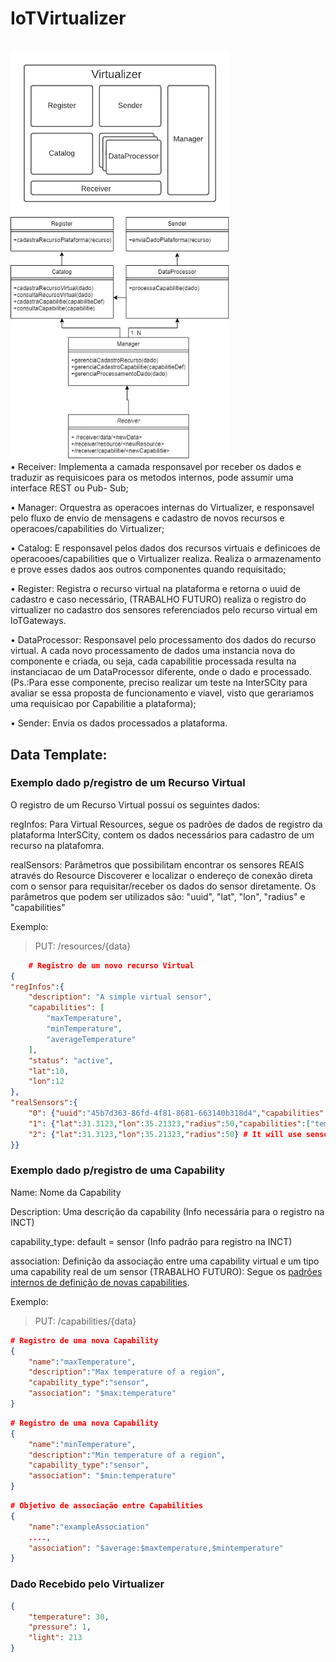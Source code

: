 # IoTVirtualizer

<br>
<img src="Virtualizer.png" width="350">
<br>
<img src="virtualizer_classes.jpg" width="350">
<br>
• Receiver: Implementa a camada responsavel por receber os dados e traduzir as
requisicoes para os metodos internos, pode assumir uma interface REST ou Pub-
Sub;

• Manager: Orquestra as operacoes internas do Virtualizer, e responsavel pelo
fluxo de envio de mensagens e cadastro de novos recursos e operacoes/capabilities
do Virtualizer;

• Catalog: E responsavel pelos dados dos recursos virtuais e definicoes de
operacooes/capabilities que o Virtualizer realiza. Realiza o armazenamento e prove
esses dados aos outros componentes quando requisitado;

• Register: Registra o recurso virtual na plataforma e retorna o uuid de cadastro e caso necessário, (TRABALHO FUTURO) realiza o registro do virtualizer no cadastro dos sensores referenciados pelo recurso virtual em IoTGateways.

• DataProcessor: Responsavel pelo processamento dos dados do recurso virtual. A
cada novo processamento de dados uma instancia nova do componente e criada,
ou seja, cada capabilitie processada resulta na instanciacao de um DataProcessor
diferente, onde o dado e processado. (Ps.:Para esse componente, preciso realizar
um teste na InterSCity para avaliar se essa proposta de funcionamento e viavel,
visto que gerariamos uma requisicao por Capabilitie a plataforma);

• Sender: Envia os dados processados a plataforma.

## Data Template: 

### Exemplo dado p/registro de um Recurso Virtual

O registro de um Recurso Virtual possui os seguintes dados:

regInfos: Para Virtual Resources, segue os padrões de dados de registro da plataforma InterSCity, contem os dados necessários para cadastro de um recurso na platafomra.

realSensors: Parâmetros que possibilitam encontrar os sensores REAIS através do Resource Discoverer e localizar o endereço de conexão direta com o sensor para requisitar/receber os dados do sensor diretamente. Os parâmetros que podem ser utilizados são: "uuid", "lat", "lon", "radius" e "capabilities"

Exemplo:

>PUT: /resources/{data}

```json
	# Registro de um novo recurso Virtual
{
"regInfos":{
	"description": "A simple virtual sensor",
	"capabilities": [
		"maxTemperature",
		"minTemperature",
		"averageTemperature"
	],
	"status": "active",
	"lat":10,
	"lon":12
},
"realSensors":{
	"0": {"uuid":"45b7d363-86fd-4f81-8681-663140b318d4","capabilities":["temperature"]}, # A unic sensor
	"1": {"lat":31.3123,"lon":35.21323,"radius":50,"capabilities":["temperature","pressure"]}, # Will use sensors in a given location with a certain capability
	"2": {"lat":31.3123,"lon":35.21323,"radius":50} # It will use sensors in a certain location, but note that it will not filter only the sensors that have the capability that will be used by the resource
}}
```
### Exemplo dado p/registro de uma Capability

Name: Nome da Capability

Description: Uma descrição da capability (Info necessária para o registro na INCT)

capability_type: default = sensor (Info padrão para registro na INCT)

association: Definição da associação entre uma capability virtual e um tipo uma capability real de um sensor (TRABALHO FUTURO): Segue os [padrões internos de definição de novas capabilities](defCapability.md).

Exemplo:

>PUT: /capabilities/{data}

```json
# Registro de uma nova Capability
{
	"name":"maxTemperature",
	"description":"Max temperature of a region",
	"capability_type":"sensor",
	"association": "$max:temperature" 
}                                           
```
```json
# Registro de uma nova Capability
{
	"name":"minTemperature",
	"description":"Min temperature of a region",
	"capability_type":"sensor",
	"association": "$min:temperature" 
}                                           
```
```json
# Objetivo de associação entre Capabilities
{
	"name":"exampleAssociation"
	....,
	"association": "$average:$maxtemperature,$mintemperature" 
}                                           
```

### Dado Recebido pelo Virtualizer
```json
{
	"temperature": 30,
	"pressure": 1,
	"light": 213
}
```
